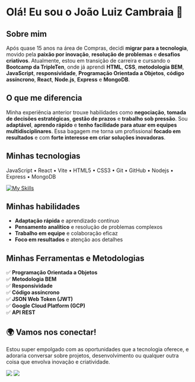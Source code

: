 # Olá! Eu sou o João Luiz Cambraia 👋

## Sobre mim

Após quase 15 anos na área de Compras, decidi **migrar para a tecnologia**, movido pela **paixão por inovação**, **resolução de problemas** e **desafios criativos**. Atualmente, estou em transição de carreira e cursando o **Bootcamp da TripleTen**, onde já aprendi **HTML**, **CSS**, **metodologia BEM**, **JavaScript**, **responsividade**, **Programação Orientada a Objetos**, **código assíncrono**, **React**, **Node.js**, **Express** e **MongoDB**.

## O que me diferencia

Minha experiência anterior trouxe habilidades como **negociação**, **tomada de decisões estratégicas**, **gestão de prazos** e **trabalho sob pressão**. Sou **adaptável**, **aprendo rápido** e **tenho facilidade para atuar em equipes multidisciplinares**. Essa bagagem me torna um profissional **focado em resultados** e com **forte interesse em criar soluções inovadoras**.

## Minhas tecnologias

JavaScript • React • Vite • HTML5 • CSS3 • Git • GitHub • Nodejs • Express • MongoDB

[![My Skills](https://skillicons.dev/icons?i=js,react,vite,html,css,git,github,nodejs,express,mongodb)](https://skillicons.dev)

## Minhas habilidades

- **Adaptação rápida** e aprendizado contínuo
- **Pensamento analítico** e resolução de problemas complexos
- **Trabalho em equipe** e colaboração eficaz
- **Foco em resultados** e atenção aos detalhes

## Minhas Ferramentas e Metodologias

✅ **Programação Orientada a Objetos**  
✅ **Metodologia BEM**  
✅ **Responsividade**  
✅ **Código assíncrono**  
✅ **JSON Web Token (JWT)**  
✅ **Google Cloud Platform (GCP)**  
✅ **API REST**  

## 🌍 Vamos nos conectar!

Estou super empolgado com as oportunidades que a tecnologia oferece, e adoraria conversar sobre projetos, desenvolvimento ou qualquer outra coisa que envolva inovação e criatividade.

<div>
  <a href="https://www.linkedin.com/in/joaoluizcambraia" target="_blank"><img loading="lazy" src="https://img.shields.io/badge/-LinkedIn-%230077B5?style=for-the-badge&logo=linkedin&logoColor=white" target="_blank"></a>
  <a href="https://wa.me/5531996114022?text=Ol%C3%A1%20Jo%C3%A3o!%20Vi%20seu%20perfil%20no%20GitHub%20e%20gostaria%20de%20conversar%20!" target="_blank"><img loading="lazy" src="https://img.shields.io/badge/WhatsApp-00d757?style=for-the-badge&logo=whatsapp&logoColor=white" target="_blank"></a>
</div>
